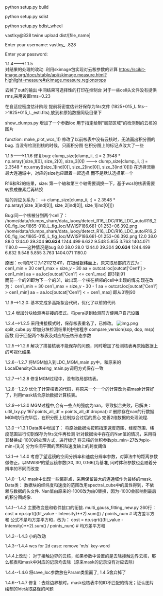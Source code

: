 python setup.py build

python setup.py sdist

python setup.py bdist_wheel

vastlxy@828
twine upload dist/[file_name]

Enter your username: vastlxy_-.828

Enter your password: 


1.1.4--->1.1.5  
对结果的处理的改动:
利用skimage包实现对云核参数的计算
https://scikit-image.org/docs/stable/api/skimage.measure.html?highlight=measure#skimage.measure.regionprops

去掉了out的输出
中间结果可选择性的打印在控制台
对于一些cell头文件没有提供rms,采用设置rms=0.23

在自适应密度估计阶段 提前将密度估计好保存为fits文件
(1825+015_L.fits-->1825+015_L_esti.fits),放到和原始数据同级目录下

show_clumps.py 增加了一个参数loc
用于指定绘制"局部区域"的检测到的云核的图片

function: make_plot_wcs_1()
修改了以前核表中没有云核时，无法画出积分图的bug. 当没有检测到核的时候，只画积分图
在积分图上的标记点改大了一些


1.1.5--->1.1.6
修复bug:
clump_size[clump_ii, :] = 2.3548 * np.array([size_1[0], size_2[0], size_3[0])
  --->  clump_size[clump_ii, :] = 2.3548 * np.array([size_1[ind[0]], size_2[ind[0]], size_3[ind[0]]])
在选择流量最大连通域中，对应的size也应跟着一起选择 而不是默认选择第一个

R16和R2的结果，size: 第一个轴和第三个轴需要调换一下，基于wcs的核表需要转换成像素后再转换

轴的对应关系为：
-->  clump_size[clump_ii, :] = 2.3548 * np.array([size_3[ind[0]], size_2[ind[0]], size_1[ind[0]]])

Bug:同一个核被分到两个cell了：
/home/data/clumps_share/data_luoxy/detect_R16_LDC/R16_LDC_auto/R16_200_fig_loc/1865-010_L_fig_loc/MWISP186.681-01.253+06.392.png
/home/data/clumps_share/data_luoxy/detect_R16_LDC/R16_LDC_auto/R16_200_fig_loc/1865-015_L_fig_loc/MWISP186.681-01.253+06.392.png
 12.0	38.0	88.0	1244.0	39.304	**90.634**	1244.499	6.632	9.548	5.855	3.763	1404.071	1180.0  ——这种情况是bug
 8.0	38.0	28.0	1244.0	39.304	**30.634**	1244.499	6.632	9.548	5.855	3.763	1404.071	1180.0
 
 原因：cell的尺寸为121*121*2411，在银经银纬面上，原来取局部的方式为：
        cen1_min = 30
        cen1_max = size_v - 30
        aa = outcat.loc[outcat['Cen1'] > cen1_min]
        aa = aa.loc[outcat['Cen1'] <= cen1_max]
        即31到91     
 而前一个的91即为下一个的31，故出现一个核在相邻的cell中出现的情况
 现在改为：
        cen1_min = 30
        cen1_max = size_v - 30 - 1
        aa = outcat.loc[outcat['Cen1'] > cen1_min]
        aa = aa.loc[outcat['Cen1'] < = cen1_max]
        即从31到90 
 

1.1.9-->1.2.0:
基本完成多高斯拟合代码，优化了以前的代码

1.2.4
增加分块检测再拼接的模式，将para提到检测前方便用户自己设置

1.2.4-->1.2.5
采用拼接模式时，保存核表重名了，已修改。
![img.png](pic/img.png)
split_cube.py 增加分块检测结果的拼接程序
compare_version(sop, dop, msp)函数 用于匹配两个核表及对应的云核形态参数

1.2.5-->1.2.6
解决了拼接核表不能保存的问题，同时增加了检测核表再原始数据上的可视化结果

1.2.6--1.2.7
将MGM加入到LDC_MGM_main.py中，和原来的LocalDensityClustering_main.py调用方式保存一致

1.2.7-->1.2.8
修复MGM过程中，没有取局部核表。

1.2.8--1.2.9
优化了计算核表的代码，将原来一个一个的计算改为把mask计算好了，利用mask结合原始数据计算核表。

1.2.9-->1.3.0
MGM过程中,会有一些点的强度为nan，导致拟合失败，已解决：
ultil_lxy.py 167:points_all_df = points_all_df.dropna()   # 删除存在nan的行数据
MGM执行完毕后，在积分图上绘制拟合过后的质心
完善2维数据的处理流程.

1.3.0-->1.3.1
Data类中增加了：
    将原始数据块按照指定速度范围、经度范围、纬度范围进行切割保存为fits文件再检测
    针对数据块中存在的Nan值的情况，采用将其替换成-1000的处理方式，进行标记
    将云核的体积参数pix_min=27改为pix-min=[9,3]  分为空间平面的面积和速度轴上的跨度阈值

1.3.1--> 1.4.0
    考虑了望远镜的空间分辨率和速度分辨率参数，对算法中的距离参数做修正，以MWISP的望远镜参数[30, 30, 0.166]为基准, 同时体积参数也会随着分辨率的不同而改变

1.4.0--1.4.1
    mask中出现一些离群点，采用保留最大的连通域作为最终的mask. 
    Data类：
        数据块的经纬度和速度的范围改用spectral_cube中的属性得到，不依赖与数据的头文件.
        Nan值由原来的-1000改为由0替换，因为-1000会影响到最后的积分图成像.

1.4.1--1.4.2
    主要改变是和软件接口的衔接.
    multi_gauss_fitting_new.py 260行：
    cost = np.sqrt(((fit_value - Intensity)**2).sum()) / points_num   # 均方差平方和
    公式不是均方差平方和，改为：
    cost = np.sqrt(((fit_value - Intensity)**2).sum() / points_num)   # 均方差平方和

1.4.2--1.4.3
小的改动

1.4.3--1.4.4
wcs for 2d case: remove 'm/s' key-word

1.4.4上改动：
对于接触边界的云核，如果参数中设置的是去除接触边界云核，那么核表和mask中对应的记录均去除（原来mask的记录没有对应去除）

1.4.4--1.4.6
将save_loc参数放在Param类里面了, 1.4.5舍弃掉了

1.4.6--1.4.7
修复：去除边界核时，mask也核表中的ID不匹配的情况；证认图片绘制的ldc读取路径的问题

